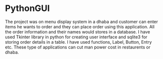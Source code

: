 # PythonGUI
The project was on menu display system in a dhaba and customer can enter items he wants to order and they can place order using this application. All the order information and their names would stores in a database. I have used Tkinter library in python for creating user interface and sqlite3 for storing order details in a table. I have used functions, Label, Button, Entry etc. These type of applications can cut man power cost in restaurents or dhaba.
